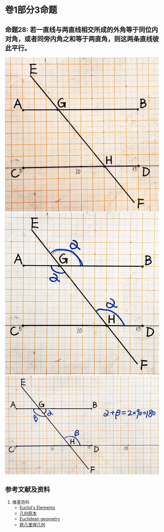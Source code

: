 # 卷1部分3命题

## 命题28: 若一直线与两直线相交所成的外角等于同位内对角，或者同旁内角之和等于两直角，则这两条直线彼此平行。
![](/images/欧几里得几何/欧几里得元素中典型的几何实验/卷1部分3命题/28a1.jpg)
![](/images/欧几里得几何/欧几里得元素中典型的几何实验/卷1部分3命题/28a2.jpg)
![](/images/欧几里得几何/欧几里得元素中典型的几何实验/卷1部分3命题/28a3.jpg)

## 参考文献及资料

1. 维基百科
	- [Euclid's Elements](https://en.wikipedia.org/wiki/Euclid%27s_Elements) 
	- [几何原本](https://zh.wikipedia.org/wiki/%E5%87%A0%E4%BD%95%E5%8E%9F%E6%9C%AC) 
	- [Euclidean geometry](https://en.wikipedia.org/wiki/Euclidean_geometry) 
	- [欧几里得几何](https://zh.wikipedia.org/wiki/%E6%AC%A7%E5%87%A0%E9%87%8C%E5%BE%97%E5%87%A0%E4%BD%95) 




